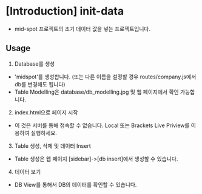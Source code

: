 

# [Introduction] init-data
 - mid-spot 프로젝트의 초기 데이터 값을 넣는 프로젝트입니다.  


## Usage

1. Database를 생성
 - 'midspot'를 생성합니다. (또는 다른 이름을 설정할 경우 routes/company.js에서 db를 변경해도 됩니다)  
 - Table Modelling은 database/db_modelling.jpg 및 웹 페이지에서 확인 가능합니다.
 
2. index.html으로 페이지 시작 
 - 이 것은 서버를 통해 접속할 수 없습니다. Local 또는 Brackets Live Priview를 이용하여 실행하세요.

3. Table 생성, 삭제 및 데이터 Insert 
 - Table 생성은 웹 페이지 [sidebar]->[db insert]에서 생성할 수 있습니다. 

4. 데이터 보기 
 - DB View를 통해서 DB의 데이터를 확인할 수 있습니다. 

